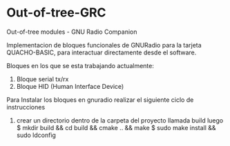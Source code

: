 # Out-of-tree-GRC
Out-of-tree modules - GNU Radio Companion

Implementacion de bloques funcionales de GNURadio para la tarjeta QUACHO-BASIC, para interactuar directamente desde el software.

Bloques en los que se esta trabajando actualmente:

1. Bloque serial tx/rx
2. Bloque HID (Human Interface Device)

Para Instalar los bloques en gnuradio realizar el siguiente ciclo de instrucciones

1. crear un directorio dentro de la carpeta del proyecto llamada build
luego
$ mkdir build && cd build && cmake .. && make
$ sudo make install && sudo ldconfig
